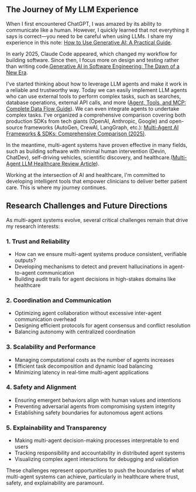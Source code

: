 
## The Journey of My LLM Experience

When I first encountered ChatGPT, I was amazed by its ability to communicate like a human. However, I quickly learned that not everything it says is correct—you need to be careful when using LLMs. I share my experience in this note: [How to Use Generative AI: A Practical Guide](effective_ai_prompting_guide.md).

In early 2025, Claude Code appeared, which changed my workflow for building software. Since then, I focus more on design and testing rather than writing code.[Generative AI in Software Engineering: The Dawn of a New Era](generative_ai_in_software_engineering.md).

I've started thinking about how to leverage LLM agents and make it work in a reliable and trustworthy way. Today we can easily implement LLM agents who can use external tools to perform complex tasks, such as searches, database operations, external API calls, and more ([Agent, Tools, and MCP: Complete Data Flow Guide](agent_tools_dataflow.md)). We can even integrate agents to undertake complex tasks. I've organized a comprehensive comparison covering both production SDKs from tech giants (OpenAI, Anthropic, Google) and open-source frameworks (AutoGen, CrewAI, LangGraph, etc.): [Multi-Agent AI Frameworks & SDKs: Comprehensive Comparison (2025)](multi_agent_frameworks_comparison.md).


In the meantime, multi-agent systems have proven effective in many fields, such as building software with minimal human intervention (Devin, ChatDev), self-driving vehicles, scientific discovery, and healthcare.([Multi-Agent LLM Healthcare Review Article](Multi-Agent_LLM_Healthcare_Review_Article.md)).

Working at the intersection of AI and healthcare, I'm committed to developing intelligent tools that empower clinicians to deliver better patient care. This is where my journey continues.

## Research Challenges and Future Directions

As multi-agent systems evolve, several critical challenges remain that drive my research interests:

### 1. Trust and Reliability
- How can we ensure multi-agent systems produce consistent, verifiable outputs?
- Developing mechanisms to detect and prevent hallucinations in agent-to-agent communication
- Building audit trails for agent decisions in high-stakes domains like healthcare

### 2. Coordination and Communication
- Optimizing agent collaboration without excessive inter-agent communication overhead
- Designing efficient protocols for agent consensus and conflict resolution
- Balancing autonomy with centralized coordination

### 3. Scalability and Performance
- Managing computational costs as the number of agents increases
- Efficient task decomposition and dynamic load balancing
- Minimizing latency in real-time multi-agent applications

### 4. Safety and Alignment
- Ensuring emergent behaviors align with human values and intentions
- Preventing adversarial agents from compromising system integrity
- Establishing safety boundaries for autonomous agent actions

### 5. Explainability and Transparency
- Making multi-agent decision-making processes interpretable to end users
- Tracking responsibility and accountability in distributed agent systems
- Visualizing complex agent interactions for debugging and validation


These challenges represent opportunities to push the boundaries of what multi-agent systems can achieve, particularly in healthcare where trust, safety, and explainability are paramount.

